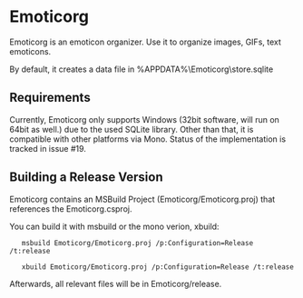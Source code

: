 # Emoticorg

Emoticorg is an emoticon organizer. Use it to organize images, GIFs, text emoticons.

By default, it creates a data file in %APPDATA%\Emoticorg\store.sqlite

## Requirements

Currently, Emoticorg only supports Windows (32bit software, will run on 64bit as well.) due to the used SQLite library. Other than that, it is compatible with other platforms via Mono. Status of the implementation is tracked in issue #19.

## Building a Release Version

Emoticorg contains an MSBuild Project (Emoticorg/Emoticorg.proj) that references the Emoticorg.csproj.

You can build it with msbuild or the mono verion, xbuild:

```
   msbuild Emoticorg/Emoticorg.proj /p:Configuration=Release /t:release

   xbuild Emoticorg/Emoticorg.proj /p:Configuration=Release /t:release
```

Afterwards, all relevant files will be in Emoticorg/release.